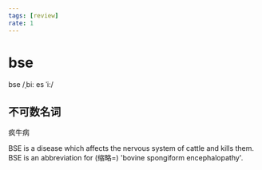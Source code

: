 ```yaml
---
tags: [review]
rate: 1
---
```


# bse
bse /ˌbi: es ˈi:/ 

## 不可数名词

疯牛病

BSE is a disease which affects the nervous system of cattle and kills them. BSE is an abbreviation for (缩略=) 'bovine spongiform encephalopathy'.  

